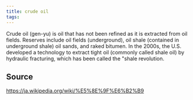 ```yaml
---
title: crude oil
tags: 
---
```


Crude oil (gen-yu) is oil that has not been refined as it is extracted from oil fields. Reserves include oil fields (underground), oil shale (contained in underground shale) oil sands, and raked bitumen. In the 2000s, the U.S. developed a technology to extract tight oil (commonly called shale oil) by hydraulic fracturing, which has been called the "shale revolution.

## Source
https://ja.wikipedia.org/wiki/%E5%8E%9F%E6%B2%B9